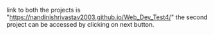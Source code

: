 link to both the projects is "https://nandinishrivastav2003.github.io/Web_Dev_Test4/"
the second project can be accessed by clicking on next button.
